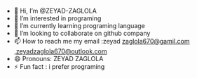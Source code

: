 - 👋 Hi, I’m @ZEYAD-ZAGLOLA
- 👀 I’m interested in programing
- 🌱 I’m currently learning programing language
- 💞️ I’m looking to collaborate on github company
- 📫 How to reach me  my email :zeyad zaglola670@gamil.com ,zeyadzaglola670@outlook.com
- 😄 Pronouns: ZEYAD ZAGLOLA 
- ⚡ Fun fact :  i prefer programing
<!---
ZEYAD-ZAGLOLA/ZEYAD-ZAGLOLA is a ✨ special ✨ repository because its `README.md` (this file) appears on your GitHub profile.
You can click the Preview link to take a look at your changes.
--->
